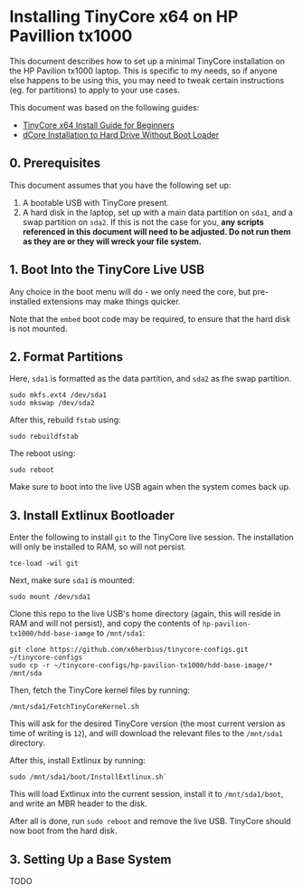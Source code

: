 Installing TinyCore x64 on HP Pavillion tx1000
==============================================

This document describes how to set up a minimal TinyCore installation on the HP Pavilion tx1000 laptop. This is specific to my needs, so if anyone else happens to be using this, you may need to tweak certain instructions (eg. for partitions) to apply to your use cases.

This document was based on the following guides:

* [TinyCore x64 Install Guide for Beginners](https://www.linuxsecrets.com/tinycorelinux-wiki/wiki:microcore64_kiss_install_guide.html)
* [dCore Installation to Hard Drive Without Boot Loader](https://www.linuxsecrets.com/tinycorelinux-wiki/dcore:installation_from_iso_without_boot_loader.html)

## 0. Prerequisites

This document assumes that you have the following set up:

1. A bootable USB with TinyCore present.
2. A hard disk in the laptop, set up with a main data partition on `sda1`, and a swap partition on `sda2`. If this is not the case for you, **any scripts referenced in this document will need to be adjusted. Do not run them as they are or they will wreck your file system.**

## 1. Boot Into the TinyCore Live USB

Any choice in the boot menu will do - we only need the core, but pre-installed extensions may make things quicker.

Note that the `embed` boot code may be required, to ensure that the hard disk is not mounted.

## 2. Format Partitions

Here, `sda1` is formatted as the data partition, and `sda2` as the swap partition.

```
sudo mkfs.ext4 /dev/sda1
sudo mkswap /dev/sda2
```

After this, rebuild `fstab` using:

```
sudo rebuildfstab
```

The reboot using:

```
sudo reboot
```

Make sure to boot into the live USB again when the system comes back up.

## 3. Install Extlinux Bootloader

Enter the following to install `git` to the TinyCore live session. The installation will only be installed to RAM, so will not persist.

```
tce-load -wil git
```

Next, make sure `sda1` is mounted:

```
sudo mount /dev/sda1
```

Clone this repo to the live USB's home directory (again, this will reside in RAM and will not persist), and copy the contents of `hp-pavilion-tx1000/hdd-base-iamge` to `/mnt/sda1`:

```
git clone https://github.com/x6herbius/tinycore-configs.git ~/tinycore-configs
sudo cp -r ~/tinycore-configs/hp-pavilion-tx1000/hdd-base-image/* /mnt/sda
```

Then, fetch the TinyCore kernel files by running:

```
/mnt/sda1/FetchTinyCoreKernel.sh
```

This will ask for the desired TinyCore version (the most current version as time of writing is `12`), and will download the relevant files to the `/mnt/sda1` directory.

After this, install Extlinux by running:

```
sudo /mnt/sda1/boot/InstallExtlinux.sh`
```

This will load Extlinux into the current session, install it to `/mnt/sda1/boot`, and write an MBR header to the disk.

After all is done, run `sudo reboot` and remove the live USB. TinyCore should now boot from the hard disk.

## 3. Setting Up a Base System

TODO
